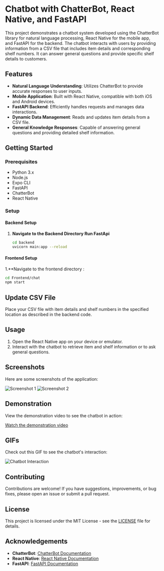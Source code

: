 # Chatbot with ChatterBot, React Native, and FastAPI

This project demonstrates a chatbot system developed using the ChatterBot library for natural language processing, React Native for the mobile app, and FastAPI for the backend. The chatbot interacts with users by providing information from a CSV file that includes item details and corresponding shelf numbers. It can answer general questions and provide specific shelf details to customers.

## Features

- **Natural Language Understanding**: Utilizes ChatterBot to provide accurate responses to user inputs.
- **Mobile Application**: Built with React Native, compatible with both iOS and Android devices.
- **FastAPI Backend**: Efficiently handles requests and manages data interactions.
- **Dynamic Data Management**: Reads and updates item details from a CSV file.
- **General Knowledge Responses**: Capable of answering general questions and providing detailed shelf information.

## Getting Started

### Prerequisites

- Python 3.x
- Node.js
- Expo CLI
- FastAPI
- ChatterBot
- React Native

### Setup

#### Backend Setup

1. **Navigate to the Backend Directory Run FastApi**

   ```bash
   cd backend
   uvicorn main:app --reload

#### Frontend Setup

1.**Navigate to the frontend directory :
   ```bash
   cd Frontend/chat
   npm start
  ```




## Update CSV File
Place your CSV file with item details and shelf numbers in the specified location as described in the backend code.

## Usage
1. Open the React Native app on your device or emulator.
2. Interact with the chatbot to retrieve item and shelf information or to ask general questions.

## Screenshots
Here are some screenshots of the application:

![Screenshot 1](path/to/screenshot1.png)
![Screenshot 2](path/to/screenshot2.png)

## Demonstration
View the demonstration video to see the chatbot in action:

[Watch the demonstration video](path/to/demonstration_video.mp4)

## GIFs
Check out this GIF to see the chatbot's interaction:

![Chatbot Interaction](path/to/interaction.gif)

## Contributing
Contributions are welcome! If you have suggestions, improvements, or bug fixes, please open an issue or submit a pull request.

## License
This project is licensed under the MIT License - see the [LICENSE](path/to/LICENSE) file for details.

## Acknowledgements
- **ChatterBot**: [ChatterBot Documentation](https://chatterbot.readthedocs.io)
- **React Native**: [React Native Documentation](https://reactnative.dev/docs/getting-started)
- **FastAPI**: [FastAPI Documentation](https://fastapi.tiangolo.com)





